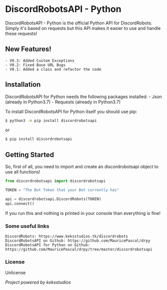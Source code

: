 # DiscordRobotsAPI - Python

DiscordRobotsAPI - Python is the official Python API for DiscordRobots.
Simply it's based on requests but this API makes it easier to use and handle these requests!


## New Features!
	
	- V0.3: Added Custom Exceptions
	- V0.2: Fixed Base URL Bugs
	- V0.1: Added a class and refactor the code
	

## Installation

DiscordRobotsAPI for Python needs the following packages installed:
	- Json (already in Python3.7)
	- Requests (already in Python3.7)

To install DiscordRobotsAPI for Python itself you should use pip:

```sh
$ python3 -m pip install discordrobotsapi
```

or 

```sh
$ pip install discordrobotsapi
```


## Getting Started

So, first of all, you need to import and create an discordrobotsapi object to use all functions!

```py
from discordrobotsapi import discordrobotsapi

TOKEN = "The Bot Token that your Bot currently has"

api = discordrobotsapi.DiscordRobots(TOKEN)
api.connect()
```

If you run this and nothing is printed in your console than everything is fine!


### Some useful links
	DiscordRobots: https://www.keksstudios.tk/discordrobots
	DiscordRobotsAPI on Github: https://github.com/MauricePascal/drpy
	DiscordRobotsAPI for Python on Github: https://github.com/MauricePascal/drpy/tree/master/discordrobotsapi


### License
Unlicense

*Project powered by keksstudios*
